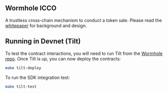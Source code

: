 ## Wormhole ICCO

A trustless cross-chain mechanism to conduct a token sale. Please read the [whitepaper](WHITEPAPER.md) for background and design.

## Running in Devnet (Tilt)

To test the contract interactions, you will need to run Tilt from the [Wormhole repo](https://github.com/certusone/wormhole/tree/dev.v2).
Once Tilt is up, you can now deploy the contracts:

```sh
make tilt-deploy
```

To run the SDK integration test:

```sh
make tilt-test
```
